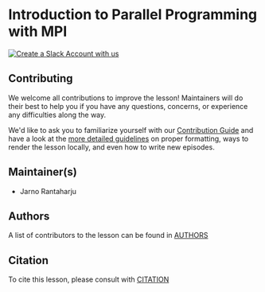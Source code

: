 # Introduction to Parallel Programming with MPI

[![Create a Slack Account with us](https://img.shields.io/badge/Create_Slack_Account-The_Carpentries-071159.svg)](https://swc-slack-invite.herokuapp.com/)

<!---
Summative assesments:
Morning session: introduction to MPI concepts and standard functions
   Parallelise a piece of code: identify parallel region and decide on a communication
   pattern. Write an program using mpi_send, mpi_recv and MPI_Allreduce.
Afternoon session: best practices and tools
    Plan the parallellisation of an serial algorithm, including testing.
    Analyse an existing application and identify hotspots.
-->

## Contributing

We welcome all contributions to improve the lesson! Maintainers will do their best to help you if you have any
questions, concerns, or experience any difficulties along the way.

We'd like to ask you to familiarize yourself with our [Contribution Guide](CONTRIBUTING.md) and have a look at
the [more detailed guidelines][lesson-example] on proper formatting, ways to render the lesson locally, and even
how to write new episodes.

## Maintainer(s)

* Jarno Rantaharju

## Authors

A list of contributors to the lesson can be found in [AUTHORS](AUTHORS)

## Citation

To cite this lesson, please consult with [CITATION](CITATION)

[lesson-example]: https://carpentries.github.io/lesson-example

